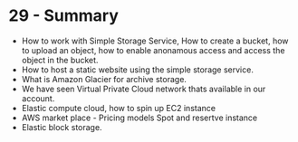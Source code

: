 # 29 - Summary

* How to work with Simple Storage Service, How to create a bucket, how to upload an object, how to enable anonamous access and access the object in the bucket. 
* How to host a static website using the simple storage service. 
* What is Amazon Glacier for archive storage.
* We have seen Virtual Private Cloud network thats available in our account. 
* Elastic compute cloud, how to spin up EC2 instance
* AWS market place - Pricing models Spot and resertve instance
* Elastic block storage.



